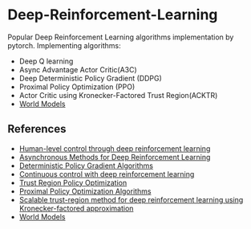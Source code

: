 # Deep-Reinforcement-Learning
Popular Deep Reinforcement Learning algorithms implementation by pytorch.
Implementing algorithms:
* Deep Q learning
* Async Advantage Actor Critic(A3C)
* Deep Deterministic Policy Gradient (DDPG)
* Proximal Policy Optimization (PPO)
* Actor Critic using Kronecker-Factored Trust Region(ACKTR)
* [World Models](https://worldmodels.github.io/)

## References
* [Human-level control through deep reinforcement learning](https://storage.googleapis.com/deepmind-media/dqn/DQNNaturePaper.pdf)
* [Asynchronous Methods for Deep Reinforcement Learning](https://arxiv.org/pdf/1602.01783.pdf)
* [Deterministic Policy Gradient Algorithms](http://proceedings.mlr.press/v32/silver14.pdf)
* [Continuous control with deep reinforcement learning](https://arxiv.org/pdf/1509.02971.pdf)
* [Trust Region Policy Optimization](https://arxiv.org/pdf/1502.05477.pdf)
* [Proximal Policy Optimization Algorithms](https://arxiv.org/pdf/1707.06347.pdf)
* [Scalable trust-region method for deep reinforcement learning using Kronecker-factored approximation](https://arxiv.org/pdf/1708.05144.pdf)
* [World Models](https://arxiv.org/pdf/1803.10122.pdf)
